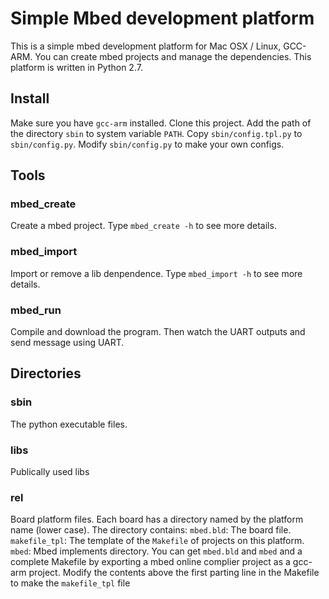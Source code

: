 # Simple Mbed development platform
This is a simple mbed development platform for Mac OSX / Linux, GCC-ARM. You can create mbed projects and manage the dependencies.
This platform is written in Python 2.7.

## Install
Make sure you have `gcc-arm` installed.
Clone this project. Add the path of the directory `sbin` to system variable `PATH`.
Copy `sbin/config.tpl.py` to `sbin/config.py`. Modify `sbin/config.py` to make your own configs.

## Tools
### mbed_create
Create a mbed project. Type `mbed_create -h` to see more details.
### mbed_import
Import or remove a lib denpendence. Type `mbed_import -h` to see more details.
### mbed_run
Compile and download the program. Then watch the UART outputs and send message using UART.

## Directories
### sbin
The python executable files.
### libs
Publically used libs
### rel
Board platform files. Each board has a directory named by the platform name (lower case). The directory contains:
    `mbed.bld`: The board file.
    `makefile_tpl`: The template of the `Makefile` of projects on this platform.
    `mbed`: Mbed implements directory.
You can get `mbed.bld` and `mbed` and a complete Makefile by exporting a mbed online complier project as a gcc-arm project. Modify the contents above the first parting line in the Makefile to make the `makefile_tpl` file
